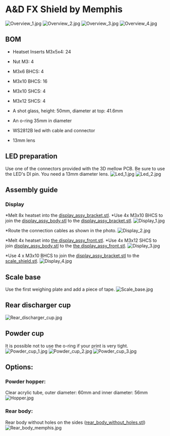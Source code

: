 # A&D FX Shield by Memphis

![Overview_1.jpg](resources/Overview_1.jpg)
![Overview_2.jpg](resources/Overview_2.jpg)
![Overview_3.jpg](resources/Overview_3.jpg)
![Overview_4.jpg](resources/Overview_4.jpg)



## BOM

- Heatset Inserts M3x5x4: 24
- Nut M3: 4
- M3x6 BHCS: 4
- M3x10 BHCS: 16
- M3x10 SHCS: 4 
- M3x12 SHCS: 4

- A shot glass, height: 50mm, diameter at top: 41.6mm
- An o-ring 35mm in diameter

- WS2812B led with cable and connector
- 13mm lens

## LED preparation
Use one of the connectors provided with the 3D mellow PCB.
Be sure to use the LED's DI pin.
You need a 13mm diameter lens.
![Led_1.jpg](resources/Led_1.jpg)
![Led_2.jpg](resources/Led_2.jpg)



## Assembly guide

### Display
*Melt 8x heatset into the [display_assy_bracket.stl](STL/display_assy_bracket.stl).
*Use 4x M3x10 BHCS to join the [display_assy_body.stl](STL/display_assy_body.stl) to the [display_assy_bracket.stl](STL/display_assy_bracket.stl).
![Display_1.jpg](resources/Display_1.jpg)

*Route the connection cables as shown in the photo.
![Display_2.jpg](resources/Display_2.jpg)

*Melt 4x heatset into [the display_assy_front.stl](STL/display_assy_front.stl).
*Use 4x M3x12 SHCS to join [display_assy_body.stl](STL/display_assy_body.stl) to the [the display_assy_front.stl](STL/display_assy_front.stl).
![Display_3.jpg](resources/Display_3.jpg)

*Use 4 x M3x10 BHCS to join the [display_assy_bracket.stl](STL/display_assy_bracket.stl) to the [scale_shield.stl](/STLscale_shield.stl).
![Display_4.jpg](resources/Display_4.jpg)





## Scale base
Use the first weighing plate and add a piece of tape.
![Scale_base.jpg](resources/Scale_base.jpg)



## Rear discharger cup
![Rear_discharger_cup.jpg](resources/Rear_discharger_cup.jpg)



## Powder cup
It is possible not to use the o-ring if your print is very tight.
![Powder_cup_1.jpg](resources/Powder_cup_1.jpg)
![Powder_cup_2.jpg](resources/Powder_cup_2.jpg)
![Powder_cup_3.jpg](resources/Powder_cup_3.jpg)



## Options:
### Powder hopper:
Clear acrylic tube, outer diameter: 60mm and inner diameter: 56mm
![Hopper.jpg](resources/Hopper.jpg)

### Rear body:
Rear body without holes on the sides ([rear_body_without_holes.stl](STL/rear_body_without_holes.stl))
![Rear_body_memphis.jpg](resources/Rear_body_memphis.jpg)

